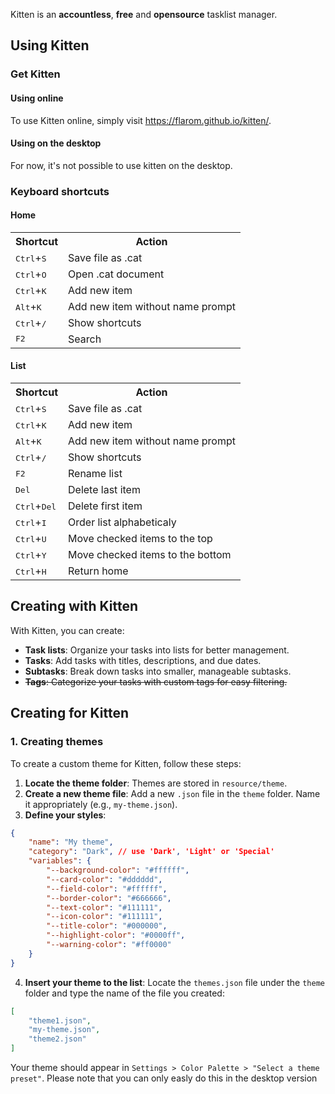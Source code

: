 Kitten is an **accountless**, **free** and **opensource** tasklist manager.

## Using Kitten
### Get Kitten
#### Using online
To use Kitten online, simply visit <https://flarom.github.io/kitten/>.

#### Using on the desktop
For now, it's not possible to use kitten on the desktop.
### Keyboard shortcuts
#### Home
<table>
    <tr><th>Shortcut</th>                                                   <th>Action</th></tr>
    <tr><td><kbd data-key="Ctrl">Ctrl</kbd>+<kbd data-key="S">S</kbd></td>  <td>Save file as .cat</td></tr>
    <tr><td><kbd data-key="Ctrl">Ctrl</kbd>+<kbd data-key="O">O</kbd></td>  <td>Open .cat document</td></tr>
    <tr><td><kbd data-key="Ctrl">Ctrl</kbd>+<kbd data-key="K">K</kbd></td>  <td>Add new item</td></tr>
    <tr><td><kbd data-key="Alt">Alt</kbd>+<kbd data-key="K">K</kbd></td>    <td>Add new item without name prompt</td></tr>
    <tr><td><kbd data-key="Ctrl">Ctrl</kbd>+<kbd data-key="/">/</kbd></td>  <td>Show shortcuts</td></tr>
    <tr><td><kbd data-key="F2">F2</kbd></td>                                <td>Search</td></tr>
</table>

#### List
<table>
    <tr><th>Shortcut</th>                                                       <th>Action</th></tr>
    <tr><td><kbd data-key="Ctrl">Ctrl</kbd>+<kbd data-key="S">S</kbd></td>      <td>Save file as .cat</td></tr>
    <tr><td><kbd data-key="Ctrl">Ctrl</kbd>+<kbd data-key="K">K</kbd></td>      <td>Add new item</td></tr>
    <tr><td><kbd data-key="Alt">Alt</kbd>+<kbd data-key="K">K</kbd></td>        <td>Add new item without name prompt</td></tr>
    <tr><td><kbd data-key="Ctrl">Ctrl</kbd>+<kbd data-key="/">/</kbd></td>      <td>Show shortcuts</td></tr>
    <tr><td><kbd data-key="F2">F2</kbd></td>                                    <td>Rename list</td></tr>
    <tr><td><kbd data-key="Del">Del</kbd></td>                                  <td>Delete last item</td></tr>
    <tr><td><kbd data-key="Ctrl">Ctrl</kbd>+<kbd data-key="Del">Del</kbd></td>  <td>Delete first item</td></tr>
    <tr><td><kbd data-key="Ctrl">Ctrl</kbd>+<kbd data-key="I">I</kbd></td>      <td>Order list alphabeticaly</td></tr>
    <tr><td><kbd data-key="Ctrl">Ctrl</kbd>+<kbd data-key="U">U</kbd></td>      <td>Move checked items to the top</td></tr>
    <tr><td><kbd data-key="Ctrl">Ctrl</kbd>+<kbd data-key="Y">Y</kbd></td>      <td>Move checked items to the bottom</td></tr>
    <tr><td><kbd data-key="Ctrl">Ctrl</kbd>+<kbd data-key="H">H</kbd></td>      <td>Return home</td></tr>
</table>

## Creating with Kitten
With Kitten, you can create:
- **Task lists**: Organize your tasks into lists for better management.
- **Tasks**: Add tasks with titles, descriptions, and due dates.
- **Subtasks**: Break down tasks into smaller, manageable subtasks.
- ~~**Tags**: Categorize your tasks with custom tags for easy filtering.~~

## Creating for Kitten
### 1. Creating themes
To create a custom theme for Kitten, follow these steps:
1. **Locate the theme folder**: Themes are stored in `resource/theme`.
2. **Create a new theme file**: Add a new `.json` file in the `theme` folder. Name it appropriately (e.g., `my-theme.json`).
3. **Define your styles**:
```json
{
    "name": "My theme",
    "category": "Dark", // use 'Dark', 'Light' or 'Special'
    "variables": {
        "--background-color": "#ffffff",
        "--card-color": "#dddddd",
        "--field-color": "#ffffff",
        "--border-color": "#666666",
        "--text-color": "#111111",
        "--icon-color": "#111111",
        "--title-color": "#000000",
        "--highlight-color": "#0000ff",
        "--warning-color": "#ff0000"
    }
}
```
4. **Insert your theme to the list**: Locate the `themes.json` file under the `theme` folder and type the name of the file you created:
```json
[
    "theme1.json",
    "my-theme.json",
    "theme2.json"
]
```
Your theme should appear in `Settings > Color Palette > "Select a theme preset"`.
Please note that you can only easly do this in the desktop version
